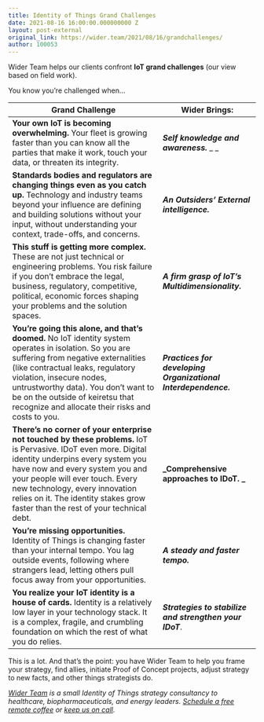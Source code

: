 ```yaml
---
title: Identity of Things Grand Challenges
date: 2021-08-16 16:00:00.000000000 Z
layout: post-external
original_link: https://wider.team/2021/08/16/grandchallenges/
author: 100053
---
```


Wider Team helps our clients confront **IoT grand challenges** (our view based on field work).

You know you’re challenged when…

| Grand Challenge | Wider Brings: |
| --- | --- |
| **Your own IoT is becoming overwhelming.** Your fleet is growing faster than you can know all the parties that make it work, touch your data, or threaten its integrity. | **_Self knowledge and awareness._** _ _ |
| **Standards bodies and regulators are changing things even as you catch up.** Technology and industry teams beyond your influence are defining and building solutions without your input, without understanding your context, trade-offs, and concerns. | **_An Outsiders’ External intelligence._** |
| **This stuff is getting more complex.** These are not just technical or engineering problems. You risk failure if you don’t embrace the legal, business, regulatory, competitive, political, economic forces shaping your problems and the solution spaces.  | **_A firm grasp of IoT’s Multidimensionality._** |
| **You’re going this alone, and that’s doomed.** No IoT identity system operates in isolation. So you are suffering from negative externalities (like contractual leaks, regulatory violation, insecure nodes, untrustworthy data). You don’t want to be on the outside of keiretsu that recognize and allocate their risks and costs to you. | **_Practices for developing Organizational Interdependence._** |
| **There’s no corner of your enterprise not touched by these problems.** IoT is Pervasive. IDoT even more. Digital identity underpins every system you have now and every system you and your people will ever touch. Every new technology, every innovation relies on it. The identity stakes grow faster than the rest of your technical debt. | **_Comprehensive approaches to IDoT. _** |
| **You’re missing opportunities.** Identity of Things is changing faster than your internal tempo. You lag outside events, following where strangers lead, letting others pull focus away from your opportunities. | **_A steady and faster tempo._** |
| **You realize your IoT identity is a house of cards.** Identity is a relatively low layer in your technology stack. It is a complex, fragile, and crumbling foundation on which the rest of what you do relies. | **_Strategies to stabilize and strengthen your IDoT_**. |

This is a lot. And that’s the point: you have Wider Team to help you frame your strategy, find allies, initiate Proof of Concept projects, adjust strategy to new facts, and other things strategists do.

_[Wider Team](https://wider.team/) is a small Identity of Things strategy consultancy to healthcare, biopharmaceuticals, and energy leaders. [Schedule a free remote coffee](https://wider.team/contact/) or [keep us on call](https://wider.team/wideroncall/)._

